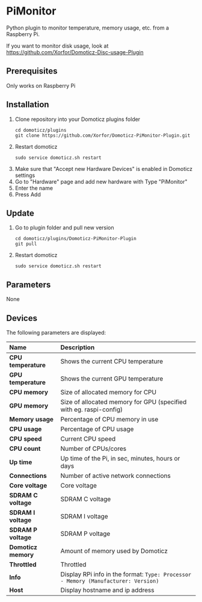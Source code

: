 # PiMonitor
Python plugin to monitor temperature, memory usage, etc. from a Raspberry Pi.

If you want to monitor disk usage, look at https://github.com/Xorfor/Domoticz-Disc-usage-Plugin

## Prerequisites
Only works on Raspberry Pi

## Installation
1. Clone repository into your Domoticz plugins folder
    ```
    cd domoticz/plugins
    git clone https://github.com/Xorfor/Domoticz-PiMonitor-Plugin.git
    ```
1. Restart domoticz
    ```
    sudo service domoticz.sh restart
    ```
1. Make sure that "Accept new Hardware Devices" is enabled in Domoticz settings
1. Go to "Hardware" page and add new hardware with Type "PiMonitor"
1. Enter the name
1. Press Add

## Update
1. Go to plugin folder and pull new version
    ```
    cd domoticz/plugins/Domoticz-PiMonitor-Plugin
    git pull
    ```
1. Restart domoticz
    ```
    sudo service domoticz.sh restart
    ```

## Parameters
None

## Devices
The following parameters are displayed:

| Name                | Description
| :---                | :---
| **CPU temperature** | Shows the current CPU temperature
| **GPU temperature** | Shows the current GPU temperature
| **CPU memory**      | Size of allocated memory for CPU
| **GPU memory**      | Size of allocated memory for GPU (specified with eg. raspi-config)
| **Memory usage**    | Percentage of CPU memory in use
| **CPU usage**       | Percentage of CPU usage
| **CPU speed**       | Current CPU speed
| **CPU count**       | Number of CPUs/cores
| **Up time**         | Up time of the Pi, in sec, minutes, hours or days
| **Connections**     | Number of active network connections
| **Core voltage**    | Core voltage
| **SDRAM C voltage** | SDRAM C voltage
| **SDRAM I voltage** | SDRAM I voltage
| **SDRAM P voltage** | SDRAM P voltage
| **Domoticz memory** | Amount of memory used by Domoticz
| **Throttled**       | Throttled
| **Info**            | Display RPi info in the format: `Type: Processor - Memory (Manufacturer: Version)`
| **Host**            | Display hostname and ip address